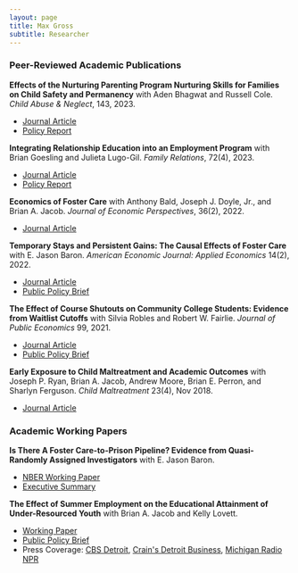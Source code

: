 ```yaml
---
layout: page
title: Max Gross
subtitle: Researcher
---
```


### Peer-Reviewed Academic Publications

**Effects of the Nurturing Parenting Program Nurturing Skills for Families on Child Safety and Permanency** with Aden Bhagwat and Russell Cole. _Child Abuse & Neglect_, 143, 2023.
* [Journal Article](https://www.sciencedirect.com/science/article/abs/pii/S0145213423003265)
* [Policy Report](https://www.mathematica.org/publications/impact-evaluation-of-the-nurturing-parenting-program-nurturing-skills-for-families) 

**Integrating Relationship Education into an Employment Program** with Brian Goesling and Julieta Lugo-Gil. _Family Relations_, 72(4), 2023.
* [Journal Article](https://onlinelibrary.wiley.com/doi/abs/10.1111/fare.12866)
* [Policy Report](https://www.mathematica.org/publications/integrating-healthy-marriage-and-relationship-education-into-an-employment-training-program) 

**Economics of Foster Care** with Anthony Bald, Joseph J. Doyle, Jr., and Brian A. Jacob. _Journal of Economic Perspectives_, 36(2), 2022.
* [Journal Article](https://max-gross.github.io/website_documents/economics_of_foster_care.pdf)

**Temporary Stays and Persistent Gains: The Causal Effects of Foster Care** with E. Jason Baron. _American Economic Journal: Applied Economics_ 14(2), 2022.  
* [Journal Article](https://max-gross.github.io/website_documents/foster_care.pdf) 
 * [Public Policy Brief](https://max-gross.github.io/website_documents/foster_care_childrens_wellbeing.pdf) 

**The Effect of Course Shutouts on Community College Students: Evidence from Waitlist Cutoffs** with Silvia Robles and Robert W. Fairlie. _Journal of Public Economics_ 99, 2021.
* [Journal Article](https://max-gross.github.io/website_documents/course_shutouts.pdf) 
 * [Public Policy Brief](https://max-gross.github.io/website_documents/course_closed.pdf) 

**Early Exposure to Child Maltreatment and Academic Outcomes** with Joseph P. Ryan, Brian A. Jacob, Andrew Moore, Brian E. Perron, and Sharlyn Ferguson. _Child Maltreatment_ 23(4), Nov 2018.  
* [Journal Article](https://max-gross.github.io/website_documents/child_maltreatment_academic_outcomes.pdf) 

### Academic Working Papers

**Is There A Foster Care-to-Prison Pipeline? Evidence from Quasi-Randomly Assigned Investigators** with E. Jason Baron.
* [NBER Working Paper](https://max-gross.github.io/website_documents/foster_care_and_crime.pdf) 
 * [Executive Summary](https://max-gross.github.io/website_documents/foster_care_and_crime_summary.pdf) 

**The Effect of Summer Employment on the Educational Attainment of Under-Resourced Youth** with Brian A. Jacob and Kelly Lovett.
* [Working Paper](https://max-gross.github.io/website_documents/detroit_summer_employment.pdf) 
 * [Public Policy Brief](https://max-gross.github.io/website_documents/detroit_summer_employment_brief.pdf) 
 * Press Coverage: [CBS Detroit](https://detroit.cbslocal.com/2018/04/11/youth-in-detroit-summer-jobs-program-gain-more-than-a-paycheck/), [Crain's Detroit Business](https://www.crainsdetroit.com/article/20180411/news/657856/um-study-detroit-youth-jobs-program-shows-educational-benefits), [Michigan Radio NPR](https://www.michiganradio.org/post/detroit-youth-summer-jobs-program-boosts-graduation-rates-lowers-absences)
